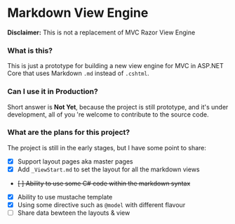# Markdown View Engine
**Disclaimer:** This is not a replacement of MVC Razor View Engine

### What is this?
This is just a prototype for building a new view engine for MVC in ASP.NET Core that uses Markdown `.md` instead of `.cshtml`.

### Can I use it in Production?
Short answer is **Not Yet**, because the project is still prototype, and it's under development, all of you 're welcome to contribute to the source code.

### What are the plans for this project?
The project is still in the early stages, but I have some point to share:
- [x] Support layout pages aka master pages
- [x] Add `_ViewStart.md` to set the layout for all the markdown views
- ~~[ ] Ability to use some C# code within the markdown syntax~~
- [x] Ability to use mustache template
- [x] Using some directive such as `@model` with different flavour
- [ ] Share data bewteen the layouts & view
